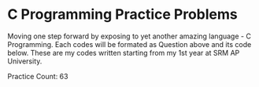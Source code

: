 # C Programming Practice Problems
 Moving one step forward by exposing to yet another amazing language - C Programming.
 Each codes will be formated as Question above and its code below. 
 These are my codes written starting from my 1st year at SRM AP University.

 Practice Count: 63